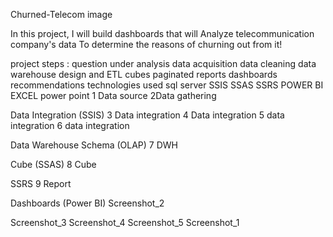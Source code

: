 Churned-Telecom
image

In this project, I will build dashboards that will Analyze telecommunication company's data To determine the reasons of churning out from it!

project steps :
question under analysis
data acquisition
data cleaning
data warehouse design and ETL
cubes
paginated reports
dashboards
recommendations
technologies used
sql server
SSIS
SSAS
SSRS
POWER BI
EXCEL
power point
1 Data source 2Data gathering

Data Integration (SSIS)
3 Data integration 4 Data integration 5 data integration 6 data integration

Data Warehouse Schema (OLAP)
7 DWH

Cube (SSAS)
8 Cube

SSRS
9 Report

Dashboards (Power BI)
Screenshot_2

Screenshot_3 Screenshot_4 Screenshot_5 Screenshot_1
